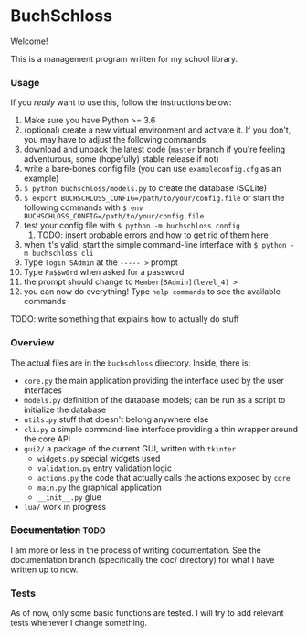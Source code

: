 # BuchSchloss

Welcome!

This is a management program written for my school library.

### Usage

If you *really* want to use this, follow the instructions below:

1. Make sure you have Python >= 3.6
1. (optional) create a new virtual environment and activate it. If you don't, you may have to adjust the following commands
1. download and unpack the latest code (``master`` branch if you're feeling adventurous, some (hopefully) stable release if not)
1. write a bare-bones config file (you can use ``exampleconfig.cfg`` as an example)
1. ``$ python buchschloss/models.py`` to create the database (SQLite)
1. ``$ export BUCHSCHLOSS_CONFIG=/path/to/your/config.file`` or start the following commands with ``$ env BUCHSCHLOSS_CONFIG=/path/to/your/config.file ``
1. test your config file with ``$ python -m buchschloss config``
    1. TODO: insert probable errors and how to get rid of them here
1. when it's valid, start the simple command-line interface with ``$ python -m buchschloss cli``
1. Type ``login SAdmin`` at the ``----- >`` prompt
1. Type ``Pa$$w0rd`` when asked for a password
1. the prompt should change to ``Member[SAdmin](level_4) > ``
1. you can now do everything! Type ``help commands`` to see the available commands

TODO: write something that explains how to actually do stuff

### Overview

The actual files are in the ``buchschloss`` directory. Inside, there is:

- ``core.py`` the main application providing the interface used by the user interfaces
- ``models.py`` definition of the database models; can be run as a script to initialize the database
- ``utils.py`` stuff that doesn't belong anywhere else
- ``cli.py`` a simple command-line interface providing a thin wrapper around the core API
- ``gui2/`` a package of the current GUI, written with ``tkinter``
    - ``widgets.py`` special widgets used
    - ``validation.py`` entry validation logic
    - ``actions.py`` the code that actually calls the actions exposed by ``core``
    - ``main.py`` the graphical application
    - ``__init__.py`` glue
- ``lua/`` work in progress

### <del>Documentation</del> <small>TODO</small>

I am more or less in the process of writing documentation. See the documentation branch
(specifically the doc/ directory) for what I have written up to now.

### Tests

As of now, only some basic functions are tested. I will try to add relevant tests whenever I change something.
